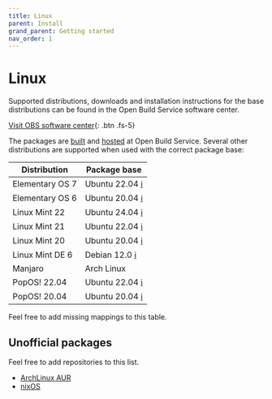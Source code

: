 ```yaml
---
title: Linux
parent: Install
grand_parent: Getting started
nav_order: 1
---
```


# Linux

Supported distributions, downloads and installation instructions for the base distributions can be found in the Open Build Service software center.

[Visit OBS software center](https://software.opensuse.org/download/package.iframe?project=home:manuelschneid3r&package=albert&acolor=00cccc&hcolor=00aaaa&locale=en){: .btn .fs-5}

The packages are [built](https://build.opensuse.org/package/show/home:manuelschneid3r/albert) and
[hosted](http://download.opensuse.org/repositories/home:/manuelschneid3r/) at Open Build Service.
Several other distributions are supported when used with the correct package base:

| Distribution    | Package base                                                                 |
|-----------------|------------------------------------------------------------------------------|
| Elementary OS 7 | Ubuntu 22.04 [ℹ️](https://en.wikipedia.org/wiki/Elementary_OS#Summary_table) |
| Elementary OS 6 | Ubuntu 20.04 [ℹ️](https://en.wikipedia.org/wiki/Elementary_OS#Summary_table) |
| Linux Mint 22   | Ubuntu 24.04 [ℹ️](https://en.wikipedia.org/wiki/Linux_Mint#Releases)         |
| Linux Mint 21   | Ubuntu 22.04 [ℹ️](https://en.wikipedia.org/wiki/Linux_Mint#Releases)         |
| Linux Mint 20   | Ubuntu 20.04 [ℹ️](https://en.wikipedia.org/wiki/Linux_Mint#Releases)         |
| Linux Mint DE 6 | Debian 12.0 [ℹ️](https://en.wikipedia.org/wiki/Linux_Mint#Releases)          |
| Manjaro         | Arch Linux                                                                   |
| PopOS! 22.04    | Ubuntu 22.04 [ℹ️](https://en.wikipedia.org/wiki/Pop!_OS#Release_table)         |
| PopOS! 20.04    | Ubuntu 20.04 [ℹ️](https://en.wikipedia.org/wiki/Pop!_OS#Release_table)         |

Feel free to add missing mappings to this table.


## Unofficial packages

Feel free to add repositories to this list.

- [ArchLinux AUR](https://aur.archlinux.org/packages/albert)
- [nixOS](https://search.nixos.org/packages?channel=unstable&from=0&size=50&sort=relevance&type=packages&query=albert)
